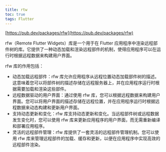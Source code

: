 ```yaml
---
title: rtw
toc: true
tags: Flutter 
---
```



[https://pub.dev/packages/rfw](https://pub.dev/packages/rfw)

rfw（Remote Flutter Widgets）库是一个用于在 Flutter 应用程序中渲染远程部件树的库。它提供了一种动态加载和渲染远程部件的机制，使得应用程序可以在运行时根据远程数据来构建用户界面。

rfw 库的作用包括：

- 动态加载远程部件：rfw 库允许应用程序从远程位置动态加载部件树的描述。这意味着您可以将部件树的描述存储在远程服务器上，并在应用程序运行时根据需要加载和渲染这些部件。
- 远程数据驱动的用户界面：通过使用 rfw 库，您可以根据远程数据来构建用户界面。您可以将用户界面的描述存储在远程位置，并在应用程序运行时根据远程数据来动态构建和更新用户界面。
- 支持动态更新和变化：rfw 库支持动态更新和变化。当远程部件树或远程数据发生变化时，您可以使用 rfw 库来更新应用程序的用户界面，而无需重新编译和部署应用程序。
- 灵活的远程部件管理：rfw 库提供了一套灵活的远程部件管理机制。您可以使用 rfw 库来管理远程部件的加载、缓存和更新，以便在应用程序中实现高效的远程部件渲染。